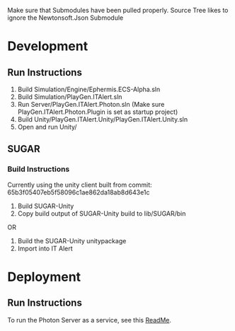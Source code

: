 Make sure that Submodules have been pulled properly. Source Tree likes to ignore the Newtonsoft.Json Submodule

# Development
## Run Instructions
1. Build Simulation/Engine/Ephermis.ECS-Alpha.sln
2. Build Simulation/PlayGen.ITAlert.sln
3. Run Server/PlayGen.ITAlert.Photon.sln (Make sure PlayGen.ITAlert.Photon.Plugin is set as startup project)
4. Build Unity/PlayGen.ITAlert.Unity/PlayGen.ITAlert.Unity.sln
5. Open and run Unity/

## SUGAR
### Build Instructions
Currently using the unity client built from commit: 65b3f05407eb5f58096c1ae862da18ab8d643e1c

1. Build SUGAR-Unity
2. Copy build output of SUGAR-Unity build to lib/SUGAR/bin

OR

1. Build the SUGAR-Unity unitypackage
2. Import into IT Alert

# Deployment
## Run Instructions
To run the Photon Server as a service, see this [ReadMe](Server/deploy/ReadMe.md).